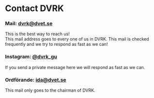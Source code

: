 # Contact DVRK

### Mail: [dvrk@dvet.se](mailto:dvrk@dvet.se)
This is the best way to reach us! <br/>
This mail address goes to every one of us in DVRK.
This mail is checked frequently and we try to respond as fast as we can!

### Instagram: [@dvrk_gu](https://www.instagram.com/dvrk_gu/)
If you send a private message here we will respond as fast as we can.

### Ordförande: [ida@dvet.se](mailto:ida@dvet.se)
This mail only goes to the chairman of DVRK.
